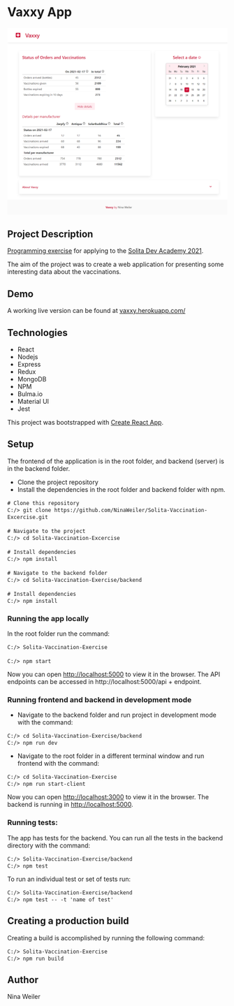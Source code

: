 # Vaxxy App
![Screenshot](./images/vaxxy.png)

## Project Description
[Programming exercise](https://github.com/solita/vaccine-exercise-2021) for applying to the [Solita Dev Academy 2021](https://www.solita.fi/positions/akatemiasta-nostetta-devaajan-uralle-4447301003/).

The aim of the project was to create a web application for presenting some interesting data about the vaccinations. 

## Demo
A working live version can be found at [vaxxy.herokuapp.com/](https://vaxxy.herokuapp.com/)

## Technologies
* React
* Nodejs
* Express
* Redux
* MongoDB
* NPM 
* Bulma.io
* Material UI
* Jest

This project was bootstrapped with [Create React App](https://github.com/facebook/create-react-app).

## Setup
The frontend of the application is in the root folder, and backend (server) is in the backend folder.
* Clone the project repository
* Install the dependencies in the root folder and backend folder with npm. 
```
# Clone this repository
C:/> git clone https://github.com/NinaWeiler/Solita-Vaccination-Excercise.git

# Navigate to the project
C:/> cd Solita-Vaccination-Excercise

# Install dependencies 
C:/> npm install

# Navigate to the backend folder
C:/> cd Solita-Vaccination-Exercise/backend

# Install dependencies 
C:/> npm install
```

### Running the app locally
In the root folder run the command: 
```
C:/> Solita-Vaccination-Exercise

C:/> npm start
```
Now you can open [http://localhost:5000](http://localhost:5000) to view it in the browser. The API endpoints can be accessed in http://localhost:5000/api + endpoint. 

### Running frontend and backend in development mode
* Navigate to the backend folder and run project in development mode with the command:
```
C:/> cd Solita-Vaccination-Exercise/backend
C:/> npm run dev
```
* Navigate to the root folder in a different terminal window and run frontend with the command:
```
C:/> cd Solita-Vaccination-Exercise
C:/> npm run start-client
```
Now you can open [http://localhost:3000](http://localhost:3000) to view it in the browser. The backend is running in [http://localhost:5000](http://localhost:5000/api). 

### Running tests:
The app has tests for the backend. You can run all the tests in the backend directory with the command:
```
C:/> Solita-Vaccination-Exercise/backend
C:/> npm test
```
To run an individual test or set of tests run:
```
C:/> Solita-Vaccination-Exercise/backend
C:/> npm test -- -t 'name of test'
```

## Creating a production build
Creating a build is accomplished by running the following command: 
```
C:/> Solita-Vaccination-Exercise
C:/> npm run build
```

## Author
Nina Weiler